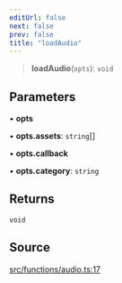 ```yaml
---
editUrl: false
next: false
prev: false
title: "loadAudio"
---
```


> **loadAudio**(`opts`): `void`

## Parameters

• **opts**

• **opts.assets**: `string`[]

• **opts.callback**

• **opts.category**: `string`

## Returns

`void`

## Source

[src/functions/audio.ts:17](https://github.com/relishinc/dill-pixel/blob/c79d8e8552aaa0f13a29535c819ae67d025b4669/src/functions/audio.ts#L17)
